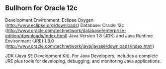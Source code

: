 ## Bullhorn for Oracle 12c 
Development Environment: Eclipse Oxygen (http://www.eclipse.org/downloads)
Database: Oracle 12c (http://www.oracle.com/technetwork/database/enterprise-edition/downloads/index.html)
Java Version 1.8 (JDK) and Java Runtime Environment (JRE) 1.8.0 (http://www.oracle.com/technetwork/java/javase/downloads/index.html)

JDK (Java SE Development Kit). For Java Developers. Includes a complete JRE plus tools for developing, debugging, and monitoring Java applications.

